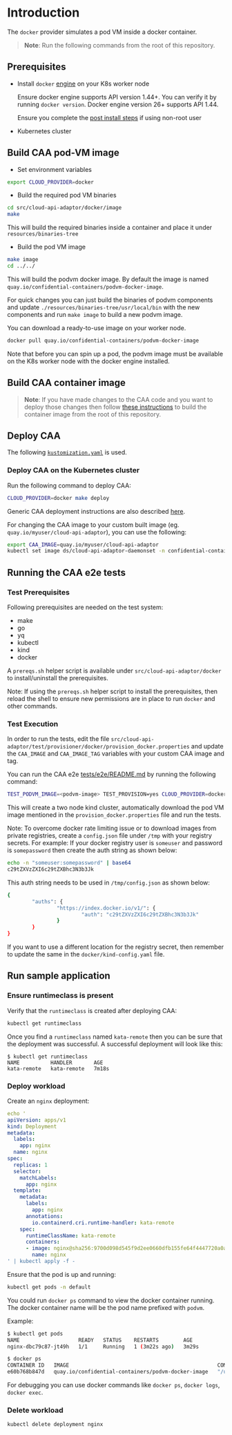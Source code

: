 # Introduction

The `docker` provider simulates a pod VM inside a docker container.

> **Note**: Run the following commands from the root of this repository.

## Prerequisites

- Install `docker` [engine](https://docs.docker.com/engine/install/) on your K8s worker node

  Ensure docker engine supports API version 1.44+. You can verify it by running
  `docker version`.
  Docker engine version 26+ supports API 1.44.

  Ensure you complete the [post install steps](https://docs.docker.com/engine/install/linux-postinstall/) if using non-root user
  
- Kubernetes cluster

## Build CAA pod-VM image

- Set environment variables

```bash
export CLOUD_PROVIDER=docker
```

- Build the required pod VM binaries

```bash
cd src/cloud-api-adaptor/docker/image
make
```

This will build the required binaries inside a container and place it under `resources/binaries-tree`

- Build the pod VM image

```bash
make image
cd ../../
```

This will build the podvm docker image. By default the image is named `quay.io/confidential-containers/podvm-docker-image`.

For quick changes you can just build the binaries of podvm components and update `./resources/binaries-tree/usr/local/bin` with the new
components and run `make image` to build a new podvm image.

You can download a ready-to-use image on your worker node.

```bash
docker pull quay.io/confidential-containers/podvm-docker-image
```

Note that before you can spin up a pod, the podvm image must be available on the K8s worker node
with the docker engine installed.

## Build CAA container image

> **Note**: If you have made changes to the CAA code and you want to deploy those changes then follow [these instructions](https://github.com/confidential-containers/cloud-api-adaptor/blob/main/src/cloud-api-adaptor/install/README.md#building-custom-cloud-api-adaptor-image) to build the container image from the root of this repository.

## Deploy CAA

The following [`kustomization.yaml`](../install/overlays/docker/kustomization.yaml) is used.

### Deploy CAA on the Kubernetes cluster

Run the following command to deploy CAA:

```bash
CLOUD_PROVIDER=docker make deploy
```

Generic CAA deployment instructions are also described [here](../install/README.md).

For changing the CAA image to your custom built image (eg. `quay.io/myuser/cloud-api-adaptor`),
you can use the following:

```bash
export CAA_IMAGE=quay.io/myuser/cloud-api-adaptor
kubectl set image ds/cloud-api-adaptor-daemonset -n confidential-containers-system cloud-api-adaptor-con="$CAA_IMAGE"
```

## Running the CAA e2e tests

### Test Prerequisites

Following prerequisites are needed on the test system:

- make
- go
- yq
- kubectl
- kind
- docker
  
A `prereqs.sh` helper script is available under `src/cloud-api-adaptor/docker` to install/uninstall the prerequisites.

Note: If using the `prereqs.sh` helper script to install the prerequisites, then reload the shell to ensure new permissions
are in place to run `docker` and other commands.

### Test Execution

In order to run the tests, edit the file `src/cloud-api-adaptor/test/provisioner/docker/provision_docker.properties`
and update the `CAA_IMAGE` and `CAA_IMAGE_TAG` variables with your custom CAA image and tag.

You can run the CAA e2e [tests/e2e/README.md](../test/e2e/README.md) by running the following command:

```sh
TEST_PODVM_IMAGE=<podvm-image> TEST_PROVISION=yes CLOUD_PROVIDER=docker TEST_PROVISION_FILE=$(pwd)/test/provisioner/docker/provision_docker.properties test-e2e
```

This will create a two node kind cluster, automatically download the pod VM image mentioned in the `provision_docker.properties`
file and run the tests.

Note: To overcome docker rate limiting issue or to download images from private registries,
create a `config.json` file under `/tmp` with your registry secrets.
For example:
If your docker registry user is `someuser` and password is `somepassword` then create the auth string
as shown below:

```sh
echo -n "someuser:somepassword" | base64
c29tZXVzZXI6c29tZXBhc3N3b3Jk
```

This auth string needs to be used in `/tmp/config.json` as shown below:

```sh
{
        "auths": {
                "https://index.docker.io/v1/": {
                        "auth": "c29tZXVzZXI6c29tZXBhc3N3b3Jk"
                }
        }
}
```

If you want to use a different location for the registry secret, then remember to update the same
in the `docker/kind-config.yaml` file.

## Run sample application

### Ensure runtimeclass is present

Verify that the `runtimeclass` is created after deploying CAA:

```bash
kubectl get runtimeclass
```

Once you find a `runtimeclass` named `kata-remote` then you can be sure that the deployment was successful. A successful deployment will look like this:

```console
$ kubectl get runtimeclass
NAME          HANDLER       AGE
kata-remote   kata-remote   7m18s
```

### Deploy workload

Create an `nginx` deployment:

```yaml
echo '
apiVersion: apps/v1
kind: Deployment
metadata:
  labels:
    app: nginx
  name: nginx
spec:
  replicas: 1
  selector:
    matchLabels:
      app: nginx
  template:
    metadata:
      labels:
        app: nginx
      annotations:
        io.containerd.cri.runtime-handler: kata-remote
    spec:
      runtimeClassName: kata-remote
      containers:
      - image: nginx@sha256:9700d098d545f9d2ee0660dfb155fe64f4447720a0a763a93f2cf08997227279
        name: nginx
' | kubectl apply -f -
```

Ensure that the pod is up and running:

```bash
kubectl get pods -n default
```

You could run `docker ps` command to view the docker container running.
The docker container name will be the pod name prefixed with `podvm`.

Example:

```sh
$ kubectl get pods
NAME                   READY   STATUS    RESTARTS        AGE
nginx-dbc79c87-jt49h   1/1     Running   1 (3m22s ago)   3m29s

$ docker ps
CONTAINER ID   IMAGE                                                COMMAND                  CREATED         STATUS         PORTS       NAMES
e60b768b847d   quay.io/confidential-containers/podvm-docker-image   "/usr/local/bin/entr…"   3 minutes ago   Up 3 minutes   15150/tcp   podvm-nginx-dbc79c87-jt49h-b9361aef
```

For debugging you can use docker commands like `docker ps`, `docker logs`, `docker exec`.

### Delete workload

```sh
kubectl delete deployment nginx
```
